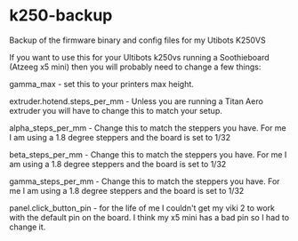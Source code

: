 # k250-backup
Backup of the firmware binary and config files for my Utibots K250VS


If you want to use this for your Ultibots k250vs running a Soothieboard (Atzeeg x5 mini) then you will probably need to change a few things:

gamma_max -  set this to your printers max height.

extruder.hotend.steps_per_mm  - Unless you are running a Titan Aero extruder you will have to change this to match your setup.

alpha_steps_per_mm - Change this to match the steppers you have.  For me I am using a 1.8 degree steppers and the board is set to 1/32

beta_steps_per_mm  - Change this to match the steppers you have.  For me I am using a 1.8 degree steppers and the board is set to 1/32

gamma_steps_per_mm - Change this to match the steppers you have.  For me I am using a 1.8 degree steppers and the board is set to 1/32

panel.click_button_pin -  for the life of me I couldn't get my viki 2 to work with the default pin on the board. I think my x5 mini has a bad pin so I had to change it. 
